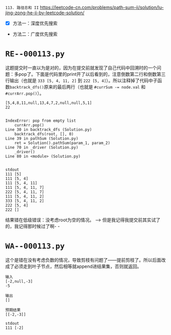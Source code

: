 
`113. 路径总和 II` https://leetcode-cn.com/problems/path-sum-ii/solution/lu-jing-zong-he-ii-by-leetcode-solution/
- [x] 方法一：深度优先搜索
- 方法二：广度优先搜索

# `RE--000113.py`

这题提交时一直以为是对的，因为在提交前就发现了自己代码中回溯时的一个问题：多pop了。下面是代码里的print开了以后看到的，注意倒数第二行和倒数第三行输出（也就是 `333 [5, 4, 11, 2]` 到 `222 [5, 4]`）。所以注释掉了代码中子函数`backtrack_dfs()`原来的最后两行（也就是 `#currSum -= node.val` 和 `#currArr.pop()`）。
```console
[5,4,8,11,null,13,4,7,2,null,null,5,1]
22


IndexError: pop from empty list
    currArr.pop()
Line 30 in backtrack_dfs (Solution.py)
    backtrack_dfs(root, [], 0)
Line 39 in pathSum (Solution.py)
    ret = Solution().pathSum(param_1, param_2)
Line 70 in _driver (Solution.py)
    _driver()
Line 80 in <module> (Solution.py)


stdout
111 [5]
111 [5, 4]
111 [5, 4, 11]
111 [5, 4, 11, 7]
222 [5, 4, 11, 7]
111 [5, 4, 11, 2]
333 [5, 4, 11, 2]
222 [5, 4]
222 []
```
结果错在低级错误：没考虑root为空的情况。 --> 但是我记得我提交前其实试了的，我记得那时候过了啊- -

# `WA--000113.py`

这个是错在没有考虑负数的情况，导致剪枝有问题了——提前剪枝了。所以后面改成了必须走到叶子节点，然后相等就append进结果集，否则就返回。
```console
输入
[-2,null,-3]
-5

输出
[]

预期结果
[[-2,-3]]

stdout
111 [-2]
```
